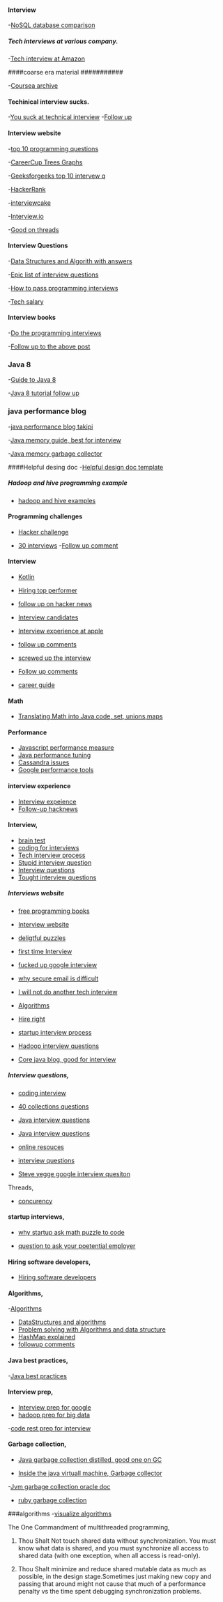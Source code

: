 #### Interview

-[NoSQL database comparison](https://medium.com/baqend-blog/nosql-databases-a-survey-and-decision-guidance-ea7823a822d#.14guit9rr)

##### Tech interviews at various company.

-[Tech interview at Amazon](http://sobit.me/2016/07/08/amazon-software-engineer-interview/)

####coarse era material ###########

-[Coursea archive](https://archive.org/details/archiveteam_coursera)


#### Techinical interview sucks.

-[You suck at technical interview](http://seldo.com/weblog/2014/08/26/you_suck_at_technical_interviews)
-[Follow up](https://news.ycombinator.com/item?id=11874584)


#### Interview website

-[top 10 programming questions](http://www.programcreek.com/2012/11/top-10-algorithms-for-coding-interview/)

-[CareerCup Trees Graphs](https://www.careercup.com/page?pid=trees-and-graphs-interview-questions)

-[Geeksforgeeks top 10 intervew q](http://www.geeksforgeeks.org/top-25-interview-questions/)

-[HackerRank](https://www.hackerrank.com/feed)

-[interviewcake](https://www.interviewcake.com/article/java/coding-interview-tips)

-[Interview.io](http://blog.interviewing.io/technical-interview-performance-is-kind-of-arbitrary-heres-the-data/)

-[Good on threads](http://tutorials.jenkov.com/)
#### Interview Questions
-[Data Structures and Algorith with answers](http://www.ideserve.co.in/)

-[Epic list of interview questions](http://katemats.com/interview-questions/)

-[How to pass programming interviews](http://blog.triplebyte.com/how-to-pass-a-programming-interview)

-[Tech salary](https://docs.google.com/spreadsheets/d/1a1Df6dg2Pby1UoNlZU2l0FEykKsQKttu7O6q7iQd2bU/htmlview?usp=sharing&sle=true)

#### Interview books

-[Do the programming interviews](http://blog.triplebyte.com/how-to-pass-a-programming-interview)

-[Follow up to the above post](https://news.ycombinator.com/item?id=11246917)

### Java 8

-[Guide to Java 8](https://github.com/winterbe/java8-tutorial)

-[Java 8 tutorial follow up ](https://news.ycombinator.com/item?id=10573399)

### java performance blog
-[java performance blog takipi](http://blog.takipi.com/)

-[Java memory guide, best for interview](https://www.ravenbrook.com/project/mps/master/manual/html/mmref/lang.html)

-[Java memory garbage collector ](http://eivindw.github.io/2016/01/08/comparing-gc-collectors.html)

####Helpful desing doc
-[Helpful design doc template](https://issues.apache.org/jira/secure/attachment/12693526/SparkYARN.pdf)


##### Hadoop and hive programming example
- [hadoop and hive examples](https://sites.google.com/site/hadoopandhive/)


#### Programming challenges
- [Hacker challenge](https://www.hackerrank.com/)

- [30 interviews](http://blog.triplebyte.com/three-hundred-programming-interviews-in-thirty-days)
-[Follow up comment](https://news.ycombinator.com/item?id=9766816) 

#### Interview

- [Kotlin](https://realm.io/news/droidcon-michael-pardo-kotlin/)

- [Hiring top performer](http://firstround.com/review/hire-a-top-performer-every-time-with-these-interview-questions/)
- [follow up on hacker news](https://news.ycombinator.com/item?id=10290882)
- [Interview candidates](http://ericlippert.com/2015/06/08/interviewing-candidates/)
- [Interview experience at apple](https://lmjabreu.com/post/700-billion/)
- [follow up comments ](https://news.ycombinator.com/item?id=9104818)
- [screwed up the interview](http://blog.ellenchisa.com/2014/04/13/stuff-ive-screwed-up-while-interviewing/)
- [Follow up comments](https://news.ycombinator.com/item?id=9142871)
- [career guide](http://www.breakoutcareers.com/)

####  Math
- [Translating Math into Java code, set, unions,maps](http://matt.might.net/articles/discrete-math-and-code/)

#### Performance
- [Javascript performance measure](http://www.html5rocks.com/en/tutorials/memory/effectivemanagement/)
- [Java performance tuning](http://shipilev.net/blog/2015/black-magic-method-dispatch/)
- [Cassandra issues](http://blog.parsely.com/post/1928/cass/)
- [Google performance tools](https://developers.google.com/optimization/)


#### interview experience
- [Interview expeience](http://robertheaton.com/2014/03/07/lessons-from-a-silicon-valley-job-search/)
- [Follow-up hacknews](https://news.ycombinator.com/item?id=7428469)


#### Interview,
- [brain test](http://www.brainmetrix.com/)
- [coding for interviews](http://codingforinterviews.com/)
- [Tech interview process](https://news.ycombinator.com/item?id=7259845)
- [Stupid interview question](https://news.ycombinator.com/item?id=7953725)
- [Interview  questions](http://weblog.raganwald.com/2006/06/my-favourite-interview-question.html)
- [Tought interview questions](https://oj.leetcode.com/problems/)
##### Interviews website

- [free programming books](https://github.com/vhf/free-programming-books/blob/master/free-programming-books.md)
- [Interview website](http://www.geeksforgeeks.org/)
- [deligtful puzzles](http://gurmeet.net/puzzles/)
- [first time Interview ](http://firstround.com/article/The-anatomy-of-the-perfect-technical-interview-from-a-former-Amazon-VP)

- [fucked up google interview](https://news.ycombinator.com/item?id=6243627)

- [why secure email is difficult](https://news.ycombinator.com/item?id=6243936)

- [I will not do another tech interview](https://news.ycombinator.com/item?id=6251087)

- [Algorithms](https://news.ycombinator.com/item?id=6283663)

- [Hire right](https://news.ycombinator.com/item?id=6432781)

- [startup interview process](https://news.ycombinator.com/item?id=6454140)

- [Hadoop interview questions](http://www.fromdev.com/2010/12/interview-questions-hadoop-mapreduce.html)

- [Core java blog, good for interview](http://vanillajava.blogspot.com/)

##### Interview questions,

- [coding interview](https://news.ycombinator.com/item?id=6559404)

- [40 collections questions](http://www.javacodegeeks.com/2013/02/40-java-collections-interview-questions-and-answers.html)
- [Java interview questions](http://javaadmin.com/category/interview-questions/)

- [Java interview questions](http://javarevisited.blogspot.com/2013/03/top-15-data-structures-algorithm-interview-questions-answers-java-programming.html)

- [online resouces](https://www.quora.com/Job-Interview-Questions/What-are-good-free-online-resources-to-prep-for-code-interviews)

- [interview questions](https://news.ycombinator.com/item?id=6949474)
-  [Steve yegge google interview quesiton](http://steve-yegge.blogspot.ca/2008/03/get-that-job-at-google.html)

Threads,

- [concurency](https://news.ycombinator.com/item?id=6560214)

#### startup interviews,
- [why startup ask math puzzle to code](https://news.ycombinator.com/item?id=6583580)

- [question to ask your poetential employer](https://news.ycombinator.com/item?id=6701707)
 

#### Hiring software developers,

- [Hiring software developers](http://hesh.am/2013/11/hiring-software-developers/)


#### Algorithms,
-[Algorithms](http://interactivepython.org/courselib/static/pythonds/index.html)
- [DataStructures and algorithms](http://www.cs.usfca.edu/~galles/visualization/Algorithms.html)
- [Problem solving with Algorithms and data structure](http://interactivepython.org/runestone/static/pythonds/index.html)
- [HashMap explained](http://elbenshira.com/blog/the-universal-data-structure/)
- [followup comments](https://news.ycombinator.com/item?id=9804777)


#### Java best practices,

-[Java best practices](http://www.javapractices.com/home/HomeAction.do)


#### Interview prep,

- [Interview prep for google](http://steve-yegge.blogspot.ca/2008/03/get-that-job-at-google.html)
- [hadoop prep for big data](http://horicky.blogspot.com/2010/10/bigtable-model-with-cassandra-and-hbase.html) 

-[code rest prep for interview](http://www.coderust.com/)

#### Garbage collection,

- [Java garbage collection distilled, good one on GC](http://www.infoq.com/articles/Java_Garbage_Collection_Distilled)

- [Inside the java virtuall machine, Garbage collector](http://www.artima.com/insidejvm/ed2/gcP.html)

-[Jvm garbage collection oracle doc](http://www.oracle.com/technetwork/java/javase/gc-tuning-6-140523.html)

- [ruby garbage collection](http://tmm1.net/ruby21-rgengc/)


###algorithms
-[visualize algorithms](http://spin.atomicobject.com/2014/09/03/visualizing-garbage-collection-algorithms/)


The One Commandment of multithreaded programming,
1. Thou Shalt Not touch shared data without synchronization.
  You must know what data is shared, and you must synchronize all access to shared data
(with one exception, when all access is read-only).

2. Thou Shalt minimize and reduce shared mutable data as much as possible, in the 
design stage.Sometimes just making new copy and passing that around might not cause that much of 
a performance penalty vs the time spent debugging synchronization problems.

